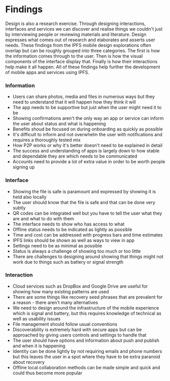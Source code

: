 # Findings

Design is also a research exercise. Through designing interactions, interfaces and services we can discover and realise things we couldn't just by interviewing people or reviewing materials and literature. Design expresses what comes out of research and elaborates and asserts user needs. These findings from the IPFS mobile design explorations often overlap but can be roughly grouped into three categories. The first is how the information comes through to the user. Then is how the visual components of the interface display that. Finally is how their interactions help make it all happen. All of these findings help further the development of mobile apps and services using IPFS.

### Information

* Users can share photos, media and files in numerous ways but they need to understand that it will happen how they think it will
* The app needs to be supportive but just when the user might need it to be
* Showing confirmations aren't the only way an app or service can inform the user about status and what is happening
* Benefits shoud be focused on during onboarding as quickly as possible
* It's difficult to inform and not overwhelm the user with notifications and requires a thoroughly tested mix
* How P2P works or why it's better doesn't need to be explained in detail
* The success and understanding of apps is largely down to how stable and dependable they are which needs to be communicated
* Accounts need to provide a lot of extra value in order to be worth people signing up

### Interface

* Showing the file is safe is paramount and expressed by showing it is held also locally
* The user should know that the file is safe and that can be done very subtly
* QR codes can be integrated well but you have to tell the user what they are and what to do with them
* The interface needs to show who has access to what
* Offline status needs to be indicated as lightly as possible
* Time and cost can be addressed with progress bars and time estimates
* IPFS links should be shown as well as ways to view in app
* Settings need to be as minimal as possible
* Status is always a challenge of showing too much or too little
* There are challenges to designing around showing that things might not work due to things such as battery or signal strength

### Interaction

* Cloud services such as DropBox and Google Drive are useful for showing how many existing patterns are used
* There are some things like recovery seed phrases that are prevalent for a reason - there aren't many alternatives
* We need to design around the infrastructure of the mobile experience which is signal and battery, but this requires knowledge of technical as well as usability issues
* File management should follow usual conventions
* Discoverability is extremely hard with secure apps but can be approached by giving users controls and settings to handle that
* The user should have options and information about push and publish and when it is happening
* Identity can be done lightly by not requiring emails and phone numbers but this leaves the user in a spot where they have to be extra paranoid about recovery
* Offline local collaboration methods can be made simple and quick and could thus become more popular

